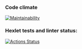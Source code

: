 ### Code climate
[![Maintainability](https://api.codeclimate.com/v1/badges/7ed748b432399fc7a473/maintainability)](https://codeclimate.com/github/RomashNat/frontend-project-44/maintainability)
### Hexlet tests and linter status:
[![Actions Status](https://github.com/RomashNat/frontend-project-44/actions/workflows/hexlet-check.yml/badge.svg)](https://github.com/RomashNat/frontend-project-44/actions)
